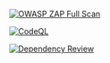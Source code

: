 [![OWASP ZAP Full Scan](https://github.com/b34rd-tek/b34rd-blog/actions/workflows/zap.yml/badge.svg)](https://github.com/b34rd-tek/b34rd-blog/actions/workflows/zap.yml)

[![CodeQL](https://github.com/b34rd-tek/b34rd-blog/actions/workflows/codeql-analysis.yml/badge.svg)](https://github.com/b34rd-tek/b34rd-blog/actions/workflows/codeql-analysis.yml)

[![Dependency Review](https://github.com/b34rd-tek/b34rd-blog/actions/workflows/dependency-review.yml/badge.svg)](https://github.com/b34rd-tek/b34rd-blog/actions/workflows/dependency-review.yml)


